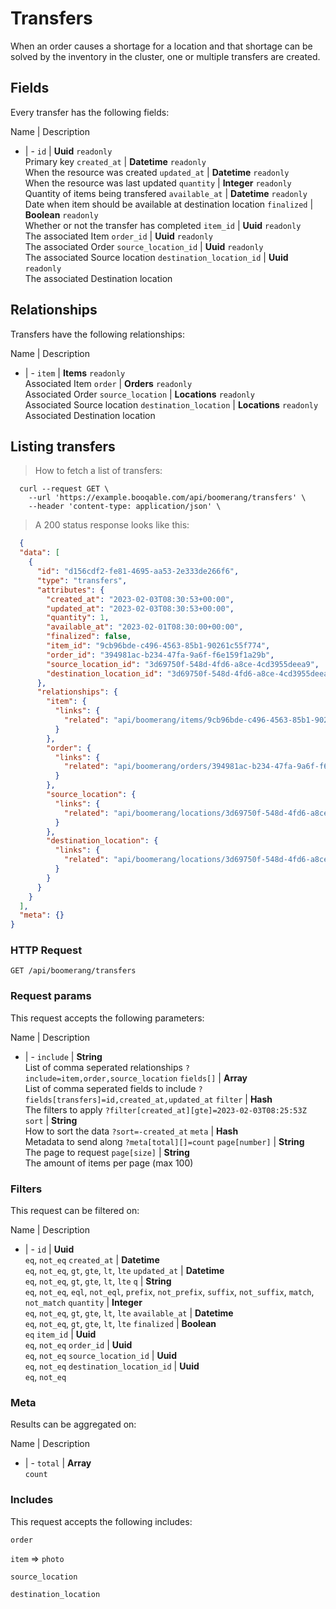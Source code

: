 # Transfers

When an order causes a shortage for a location and that shortage can be solved by the inventory in the cluster, one or multiple transfers are created.

## Fields
Every transfer has the following fields:

Name | Description
- | -
`id` | **Uuid** `readonly`<br>Primary key
`created_at` | **Datetime** `readonly`<br>When the resource was created
`updated_at` | **Datetime** `readonly`<br>When the resource was last updated
`quantity` | **Integer** `readonly`<br>Quantity of items being transfered
`available_at` | **Datetime** `readonly`<br>Date when item should be available at destination location
`finalized` | **Boolean** `readonly`<br>Whether or not the transfer has completed
`item_id` | **Uuid** `readonly`<br>The associated Item
`order_id` | **Uuid** `readonly`<br>The associated Order
`source_location_id` | **Uuid** `readonly`<br>The associated Source location
`destination_location_id` | **Uuid** `readonly`<br>The associated Destination location


## Relationships
Transfers have the following relationships:

Name | Description
- | -
`item` | **Items** `readonly`<br>Associated Item
`order` | **Orders** `readonly`<br>Associated Order
`source_location` | **Locations** `readonly`<br>Associated Source location
`destination_location` | **Locations** `readonly`<br>Associated Destination location


## Listing transfers



> How to fetch a list of transfers:

```shell
  curl --request GET \
    --url 'https://example.booqable.com/api/boomerang/transfers' \
    --header 'content-type: application/json' \
```

> A 200 status response looks like this:

```json
  {
  "data": [
    {
      "id": "d156cdf2-fe81-4695-aa53-2e333de266f6",
      "type": "transfers",
      "attributes": {
        "created_at": "2023-02-03T08:30:53+00:00",
        "updated_at": "2023-02-03T08:30:53+00:00",
        "quantity": 1,
        "available_at": "2023-02-01T08:30:00+00:00",
        "finalized": false,
        "item_id": "9cb96bde-c496-4563-85b1-90261c55f774",
        "order_id": "394981ac-b234-47fa-9a6f-f6e159f1a29b",
        "source_location_id": "3d69750f-548d-4fd6-a8ce-4cd3955deea9",
        "destination_location_id": "3d69750f-548d-4fd6-a8ce-4cd3955deea9"
      },
      "relationships": {
        "item": {
          "links": {
            "related": "api/boomerang/items/9cb96bde-c496-4563-85b1-90261c55f774"
          }
        },
        "order": {
          "links": {
            "related": "api/boomerang/orders/394981ac-b234-47fa-9a6f-f6e159f1a29b"
          }
        },
        "source_location": {
          "links": {
            "related": "api/boomerang/locations/3d69750f-548d-4fd6-a8ce-4cd3955deea9"
          }
        },
        "destination_location": {
          "links": {
            "related": "api/boomerang/locations/3d69750f-548d-4fd6-a8ce-4cd3955deea9"
          }
        }
      }
    }
  ],
  "meta": {}
}
```

### HTTP Request

`GET /api/boomerang/transfers`

### Request params

This request accepts the following parameters:

Name | Description
- | -
`include` | **String** <br>List of comma seperated relationships `?include=item,order,source_location`
`fields[]` | **Array** <br>List of comma seperated fields to include `?fields[transfers]=id,created_at,updated_at`
`filter` | **Hash** <br>The filters to apply `?filter[created_at][gte]=2023-02-03T08:25:53Z`
`sort` | **String** <br>How to sort the data `?sort=-created_at`
`meta` | **Hash** <br>Metadata to send along `?meta[total][]=count`
`page[number]` | **String** <br>The page to request
`page[size]` | **String** <br>The amount of items per page (max 100)


### Filters

This request can be filtered on:

Name | Description
- | -
`id` | **Uuid** <br>`eq`, `not_eq`
`created_at` | **Datetime** <br>`eq`, `not_eq`, `gt`, `gte`, `lt`, `lte`
`updated_at` | **Datetime** <br>`eq`, `not_eq`, `gt`, `gte`, `lt`, `lte`
`q` | **String** <br>`eq`, `not_eq`, `eql`, `not_eql`, `prefix`, `not_prefix`, `suffix`, `not_suffix`, `match`, `not_match`
`quantity` | **Integer** <br>`eq`, `not_eq`, `gt`, `gte`, `lt`, `lte`
`available_at` | **Datetime** <br>`eq`, `not_eq`, `gt`, `gte`, `lt`, `lte`
`finalized` | **Boolean** <br>`eq`
`item_id` | **Uuid** <br>`eq`, `not_eq`
`order_id` | **Uuid** <br>`eq`, `not_eq`
`source_location_id` | **Uuid** <br>`eq`, `not_eq`
`destination_location_id` | **Uuid** <br>`eq`, `not_eq`


### Meta

Results can be aggregated on:

Name | Description
- | -
`total` | **Array** <br>`count`


### Includes

This request accepts the following includes:

`order`


`item` => 
`photo`




`source_location`


`destination_location`





